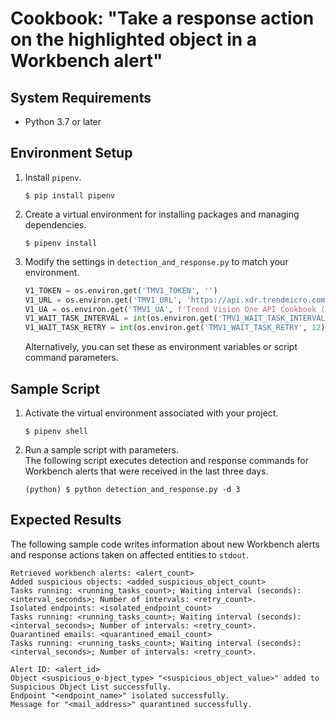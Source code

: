 # Cookbook: "Take a response action on the highlighted object in a Workbench alert"

## System Requirements

- Python 3.7 or later

## Environment Setup

1. Install `pipenv`.
    ```text
    $ pip install pipenv
    ```
2. Create a virtual environment for installing packages and managing dependencies.
    ```text
    $ pipenv install
    ```
3. Modify the settings in `detection_and_response.py` to match your environment.
    ```python
    V1_TOKEN = os.environ.get('TMV1_TOKEN', '')
    V1_URL = os.environ.get('TMV1_URL', 'https://api.xdr.trendmicro.com')
    V1_UA = os.environ.get('TMV1_UA', f'Trend Vision One API Cookbook ({os.path.basename(__file__)})')
    V1_WAIT_TASK_INTERVAL = int(os.environ.get('TMV1_WAIT_TASK_INTERVAL', 10))
    V1_WAIT_TASK_RETRY = int(os.environ.get('TMV1_WAIT_TASK_RETRY', 12))
    ```
    Alternatively, you can set these as environment variables or script command parameters.

## Sample Script

1. Activate the virtual environment associated with your project.
    ```text
    $ pipenv shell
    ```
2. Run a sample script with parameters.  
    The following script executes detection and response commands for Workbench alerts that were received in the last three days.
    ```text
    (python) $ python detection_and_response.py -d 3
    ```

## Expected Results

The following sample code writes information about new Workbench alerts and response actions taken on affected entities to `stdout`.

```text
Retrieved workbench alerts: <alert_count>
Added suspicious objects: <added_suspicious_object_count>
Tasks running: <running_tasks_count>; Waiting interval (seconds): <interval_seconds>; Number of intervals: <retry_count>.
Isolated endpoints: <isolated_endpoint_count>
Tasks running: <running_tasks_count>; Waiting interval (seconds): <interval_seconds>; Number of intervals: <retry_count>.
Quarantined emails: <quarantined_email_count>
Tasks running: <running_tasks_count>; Waiting interval (seconds): <interval_seconds>; Number of intervals: <retry_count>.

Alert ID: <alert_id>
Object <suspicious_o-bject_type> "<suspicious_object_value>" added to Suspicious Object List successfully.
Endpoint "<endpoint_name>" isolated successfully.
Message for "<mail_address>" quarantined successfully.
```
